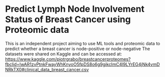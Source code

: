 # Predict Lymph Node Involvement Status of Breast Cancer using Proteomic data

This is an independent project aiming to use ML tools and proteomic data to predict whether a breast cancer is node-positive or node-negative 
The datasets were shared on Kaggle and can be accessed at:
https://www.kaggle.com/piotrgrabo/breastcancerproteomes?fbclid=IwAR1zvPtnkFwayWhKnyoO5fpDS8o6g9gikcImC4l9LYrEG4jNk4vmDNRkTX0#clinical_data_breast_cancer.csv
